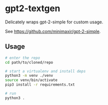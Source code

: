 # gpt2-textgen

Delicately wraps gpt-2-simple for custom usage.

See https://github.com/minimaxir/gpt-2-simple.

## Usage

```sh
# enter the repo
cd path/to/cloned/repo

# start a virtualenv and install deps
python3 -m venv ./venv
source venv/bin/activate
pip3 install -r requirements.txt

# run
python3 .
```
